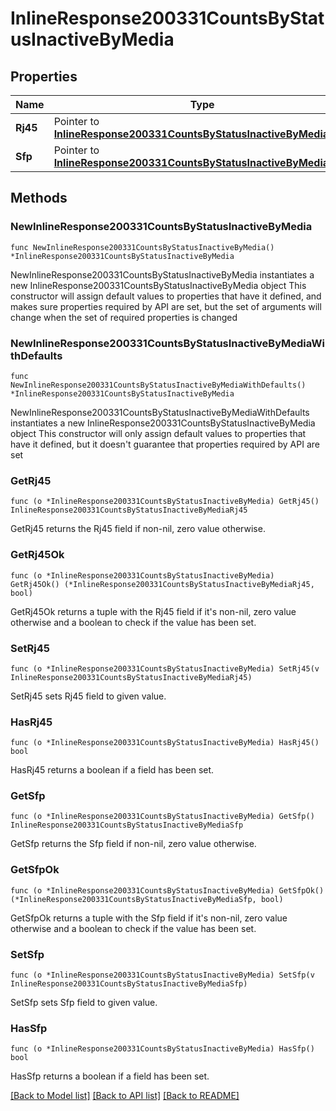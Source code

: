 # InlineResponse200331CountsByStatusInactiveByMedia

## Properties

Name | Type | Description | Notes
------------ | ------------- | ------------- | -------------
**Rj45** | Pointer to [**InlineResponse200331CountsByStatusInactiveByMediaRj45**](InlineResponse200331CountsByStatusInactiveByMediaRj45.md) |  | [optional] 
**Sfp** | Pointer to [**InlineResponse200331CountsByStatusInactiveByMediaSfp**](InlineResponse200331CountsByStatusInactiveByMediaSfp.md) |  | [optional] 

## Methods

### NewInlineResponse200331CountsByStatusInactiveByMedia

`func NewInlineResponse200331CountsByStatusInactiveByMedia() *InlineResponse200331CountsByStatusInactiveByMedia`

NewInlineResponse200331CountsByStatusInactiveByMedia instantiates a new InlineResponse200331CountsByStatusInactiveByMedia object
This constructor will assign default values to properties that have it defined,
and makes sure properties required by API are set, but the set of arguments
will change when the set of required properties is changed

### NewInlineResponse200331CountsByStatusInactiveByMediaWithDefaults

`func NewInlineResponse200331CountsByStatusInactiveByMediaWithDefaults() *InlineResponse200331CountsByStatusInactiveByMedia`

NewInlineResponse200331CountsByStatusInactiveByMediaWithDefaults instantiates a new InlineResponse200331CountsByStatusInactiveByMedia object
This constructor will only assign default values to properties that have it defined,
but it doesn't guarantee that properties required by API are set

### GetRj45

`func (o *InlineResponse200331CountsByStatusInactiveByMedia) GetRj45() InlineResponse200331CountsByStatusInactiveByMediaRj45`

GetRj45 returns the Rj45 field if non-nil, zero value otherwise.

### GetRj45Ok

`func (o *InlineResponse200331CountsByStatusInactiveByMedia) GetRj45Ok() (*InlineResponse200331CountsByStatusInactiveByMediaRj45, bool)`

GetRj45Ok returns a tuple with the Rj45 field if it's non-nil, zero value otherwise
and a boolean to check if the value has been set.

### SetRj45

`func (o *InlineResponse200331CountsByStatusInactiveByMedia) SetRj45(v InlineResponse200331CountsByStatusInactiveByMediaRj45)`

SetRj45 sets Rj45 field to given value.

### HasRj45

`func (o *InlineResponse200331CountsByStatusInactiveByMedia) HasRj45() bool`

HasRj45 returns a boolean if a field has been set.

### GetSfp

`func (o *InlineResponse200331CountsByStatusInactiveByMedia) GetSfp() InlineResponse200331CountsByStatusInactiveByMediaSfp`

GetSfp returns the Sfp field if non-nil, zero value otherwise.

### GetSfpOk

`func (o *InlineResponse200331CountsByStatusInactiveByMedia) GetSfpOk() (*InlineResponse200331CountsByStatusInactiveByMediaSfp, bool)`

GetSfpOk returns a tuple with the Sfp field if it's non-nil, zero value otherwise
and a boolean to check if the value has been set.

### SetSfp

`func (o *InlineResponse200331CountsByStatusInactiveByMedia) SetSfp(v InlineResponse200331CountsByStatusInactiveByMediaSfp)`

SetSfp sets Sfp field to given value.

### HasSfp

`func (o *InlineResponse200331CountsByStatusInactiveByMedia) HasSfp() bool`

HasSfp returns a boolean if a field has been set.


[[Back to Model list]](../README.md#documentation-for-models) [[Back to API list]](../README.md#documentation-for-api-endpoints) [[Back to README]](../README.md)


